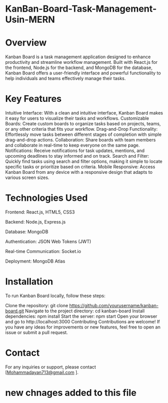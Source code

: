 # KanBan-Board-Task-Management-Usin-MERN

# Overview
Kanban Board is a task management application designed to enhance productivity and streamline workflow management. Built with React.js for the frontend, Node.js for the backend, and MongoDB for the database, Kanban Board offers a user-friendly interface and powerful functionality to help individuals and teams effectively manage their tasks.

# Key Features
Intuitive Interface: With a clean and intuitive interface, Kanban Board makes it easy for users to visualize their tasks and workflows.
Customizable Boards: Create custom boards to organize tasks based on projects, teams, or any other criteria that fits your workflow.
Drag-and-Drop Functionality: Effortlessly move tasks between different stages of completion with simple drag-and-drop actions.
Collaboration: Share boards with team members and collaborate in real-time to keep everyone on the same page.
Notifications: Receive notifications for task updates, mentions, and upcoming deadlines to stay informed and on track.
Search and Filter: Quickly find tasks using search and filter options, making it simple to locate specific tasks or prioritize based on criteria.
Mobile Responsive: Access Kanban Board from any device with a responsive design that adapts to various screen sizes.
# Technologies Used
Frontend: React.js, HTML5, CSS3

Backend: Node.js, Express.js

Database: MongoDB

Authentication: JSON Web Tokens (JWT)

Real-time Communication: Socket.io

Deployment: MongoDB Atlas

# Installation
To run Kanban Board locally, follow these steps:

Clone the repository: git clone https://github.com/yourusername/kanban-board.git
Navigate to the project directory: cd kanban-board
Install dependencies: npm install
Start the server: npm start
Open your browser and go to http://localhost:3000
Contributing
Contributions are welcome! If you have any ideas for improvements or new features, feel free to open an issue or submit a pull request.


# Contact
For any inquiries or support, please contact [Mohammadayan713@gmail.com ].

# new chnages added to this file
